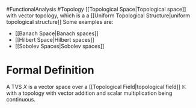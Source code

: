 #FunctionalAnalysis #Topology 
[[Topological Space|Topological space]] with vector topology, which is a a [[Uniform Topological Structure|uniform topological structure]]
Some examples are:
- [[Banach Space|Banach spaces]]
- [[Hilbert Space|Hilbert spaces]]
- [[Sobolev Spaces|Sobolev spaces]]
# Formal Definition
A TVS $X$ is a vector space over a [[Topological Field|topological field]] $\mathbb{K}$ with a topology with vector addition and scalar multiplication being continuous.